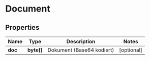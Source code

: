 

# Document

## Properties

Name | Type | Description | Notes
------------ | ------------- | ------------- | -------------
**doc** | **byte[]** | Dokument (Base64 kodiert) |  [optional]



